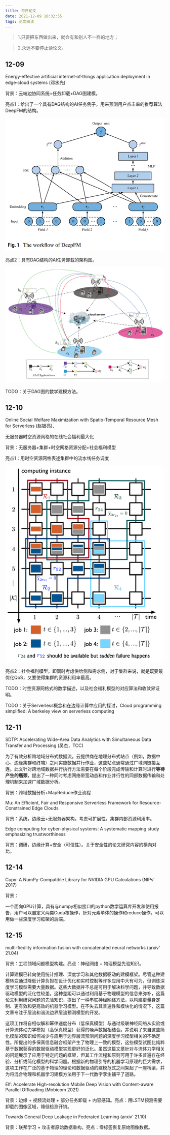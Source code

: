 ```yaml
---
title: 每日论文
date: 2021-12-09 10:32:55
tags: 论文阅读
---
```


> 1.只要把东西做出来，就会有和别人不一样的地方；

> 2.永远不要停止读论文。

<!-- more -->

## 12-09

Energy‑effective artificial internet‑of‑things application deployment in edge‑cloud systems (邓水光)

背景：云端边协同系统+任务卸载+DAG图建模。

亮点1：给出了一个具有DAG结构的AI任务例子，用来预测用户点击率的推荐算法DeepFM的结构。

![](/img/paper-for-everyday/Workload-of-DeepFM.png)

亮点2：具有DAG结构的AI任务卸载的架构图。

![](/img/paper-for-everyday/1.png)

TODO：关于DAG图的数学建模方法。

## 12-10

Online Social Welfare Maximization with Spatio-Temporal Resource Mesh for Serverless (赵银亮)、

无服务器时空资源网格的在线社会福利最大化

背景：无服务器+集群+时空网格资源分配+社会福利模型

亮点1：用时空资源网格表述集群中的流水线任务调度

![](/img/paper-for-everyday/Spatial-Temporal-Mesh.png)

亮点2：社会福利模型，即同时考虑供给侧和需求侧，对于集群来说，就是既要最优化QoS，又要使得集群的资源利用率最高。

TODO：时空资源网格式的数学描述，以及社会福利模型的对应算法和收敛界证明。

TODO：关于Serverless概念和在边缘计算中应用的探讨，Cloud programming simplified: A berkeley view on serverless computing

## 12-11

SDTP: Accelerating Wide-Area Data Analytics with Simultaneous Data Transfer and Processing (吴杰，TCC)

为了有效分析跨地域分布式数据流，云提供商在地理分布式站点（例如，数据中心、边缘集群和终端）之间实施数据并行作业，这些站点通常通过广域网链接互连。此文针对跨地域数据并行执行方法需要在每个阶段完成传输和计算时进行**等待产生的瓶颈**，提出了一种同时考虑网络带宽动态和作业并行性的同部数据传输和处理机制来加速广域数据分析。

背景：跨域数据分析+MapReduce作业流程

Mu: An Efficient, Fair and Responsive Serverless Framework for Resource-Constrained Edge Clouds

背景：系统，边缘云+无服务器架构。考虑可扩展性，集群内部资源利用率。

Edge computing for cyber-physical systems: A systematic mapping study emphasizing trustworthiness

背景：调研，边缘计算+安全（可信性）。关于安全性的论文研究内容的横向对比。

## 12-14

Cupy: A NumPy-Compatible Library for NVIDIA GPU Calculations (NIPs' 2017)

背景：

一个面向GPU计算，具有与numpy相似接口的python数学运算库开发和使用报告，用户可以自定义两类Cuda核操作，针对元素单体的操作和reduce操作。可以用做一些深度学习框架的后端。

## 12-15

multi-fiedlity information fusion with concatenated neural networks (arxiv' 21.04)

背景：工程领域问题模型构建。亮点：神经网络 + 物理模型先验知识。

计算建模已转向使用统计推理、深度学习和其他数据驱动的建模框架。尽管这种建模转变通过降低计算负担在设计优化和实时控制等许多应用中大有可为，但训练深度学习模型需要大量数据。这些大数据并不总是可用于解决科学问题，并导致数据驱动模型的泛化性较差。这种差距可以通过利用基于物理模型的信息来弥补，这篇论文利用研究问题的先验知识，提出了一种串联神经网络方法，以构建更量身定制、更有效和更高效的机器学习模型。在不失去其普遍性和模块化的情况下，这篇文章专注于层流和湍流边界层流预测模型的开发。

这项工作将自相似解和幂律速度分布（低保真模型）与通过级联神经网络从实验或计算流体动力学模拟（高保真模型）获得的噪声数据相结合。并说明了来自这些简化模型的知识如何减少与应用于边界层流预测问题的深度学习模型相关的不确定性。所提出的多保真信息融合框架产生了物理上一致的模型，这些模型试图比纯粹基于数据获得的数据驱动模型实现更好的泛化。虽然这篇文章针对与流体力学相关的问题展示了应用于特定问题的框架，但其工作流程和原则可用于许多普遍存在经验、分析或简化模型的科学问题。根据新的物理引导的机器学习原理的巨大需求，这项工作在广泛的基于物理的理论和数据驱动的建模范式之间架起了一座桥梁，并为将混合物理和机器学习建模方法用于下一代数字孪生铺平了道路。

Elf: Accelerate High-resolution Mobile Deep Vision with Content-aware Parallel Offloading (Mobicom 2021)

背景：边缘 + 视频流处理 + 部分任务卸载 + 内容感知。亮点：用LSTM预测需要卸载的图像区域，降低检测开销。

Towards General Deep Leakage in Federated Learning (arxiv' 21.10)

背景：联邦学习 + 攻击者原始数据重构。亮点：零标签恢复原始图像数据。
